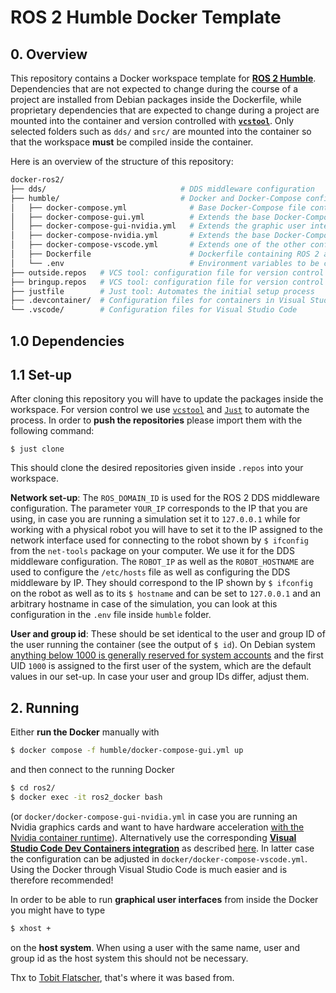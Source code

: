 # ROS 2 Humble Docker Template

## 0. Overview

This repository contains a Docker workspace template for [**ROS 2 Humble**](https://docs.ros.org/en/humble/index.html). Dependencies that are not expected to change during the course of a project are installed from Debian packages inside the Dockerfile, while proprietary dependencies that are expected to change during a project are mounted into the container and version controlled with [**`vcstool`**](https://github.com/dirk-thomas/vcstool). Only selected folders such as `dds/` and `src/` are mounted into the container so that the workspace **must** be compiled inside the container.

Here is an overview of the structure of this repository:

```bash
docker-ros2/
├── dds/                              # DDS middleware configuration
├── humble/                           # Docker and Docker-Compose configuration
│   ├── docker-compose.yml              # Base Docker-Compose file containing all the basic Docker set-up
│   ├── docker-compose-gui.yml          # Extends the base Docker-Compose file by X11-forwarding for graphic user interfaces
│   ├── docker-compose-gui-nvidia.yml   # Extends the graphic user interface Docker-Compose file with the Nvidia runtime
│   ├── docker-compose-nvidia.yml       # Extends the base Docker-Compose file with the Nvidia runtime for graphic acceleration
│   ├── docker-compose-vscode.yml       # Extends one of the other configurations with Visual Studio Code relevant settings
│   ├── Dockerfile                      # Dockerfile containing ROS 2 and the base dependencies
│   └── .env                            # Environment variables to be considered by Docker Compose
├── outside.repos   # VCS tool: configuration file for version control
├── bringup.repos   # VCS tool: configuration file for version control
├── justfile        # Just tool: Automates the initial setup process 
├── .devcontainer/  # Configuration files for containers in Visual Studio Code
└── .vscode/        # Configuration files for Visual Studio Code
```

## 1.0 Dependencies



## 1.1 Set-up

After cloning this repository you will have to update the packages inside the workspace. For version control we use [`vcstool`](http://wiki.ros.org/vcstool) and [`Just`](https://github.com/casey/just?tab=readme-ov-file) to automate the process. In order to **push the repositories** please import them with the following command:

```
$ just clone   
```

This should clone the desired repositories given inside `.repos` into your workspace.

**Network set-up**: The `ROS_DOMAIN_ID` is used for the ROS 2 DDS middleware configuration. The parameter `YOUR_IP` corresponds to the IP that you are using, in case you are running a simulation set it to `127.0.0.1` while for working with a physical robot you will have to set it to the IP assigned to the network interface used for connecting to the robot shown by `$ ifconfig` from the `net-tools` package on your computer. We use it for the DDS middleware configuration. The `ROBOT_IP` as well as the `ROBOT_HOSTNAME` are used to configure the `/etc/hosts` file as well as configuring the DDS middleware by IP. They should correspond to the IP shown by `$ ifconfig` on the robot as well as to its `$ hostname` and can be set to `127.0.0.1` and an arbitrary hostname in case of the simulation, you can look at this configuration in the `.env` file inside `humble` folder.


**User and group id**: These should be set identical to the user and group ID of the user running the container (see the output of `$ id`). On Debian system [anything below 1000 is generally reserved for system accounts](https://www.redhat.com/sysadmin/user-account-gid-uid) and the first UID `1000` is assigned to the first user of the system, which are the default  values in our set-up. In case your user and group IDs differ, adjust them.

## 2. Running

Either **run the Docker** manually with

```bash
$ docker compose -f humble/docker-compose-gui.yml up
```

and then connect to the running Docker

```bash
$ cd ros2/
$ docker exec -it ros2_docker bash
```

(or `docker/docker-compose-gui-nvidia.yml` in case you are running an Nvidia graphics cards and want to have hardware acceleration [with the Nvidia container runtime](https://nvidia.github.io/nvidia-container-runtime/)). Alternatively use the corresponding [**Visual Studio Code Dev Containers integration**](https://marketplace.visualstudio.com/items?itemName=ms-vscode-remote.remote-containers) as described [here](https://github.com/2b-t/docker-for-robotics/blob/main/doc/VisualStudioCodeSetup.md). In latter case the configuration can be adjusted in `docker/docker-compose-vscode.yml`. Using the Docker through Visual Studio Code is much easier and is therefore recommended!

In order to be able to run **graphical user interfaces** from inside the Docker you might have to type

```bash
$ xhost +
```

on the **host system**. When using a user with the same name, user and group id as the host system this should not be necessary.



Thx to [Tobit Flatscher](https://github.com/2b-t), that's where it was based from.